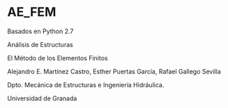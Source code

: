 # AE_FEM 

Basados en Python 2.7

Análisis de Estructuras

El Método de los Elementos Finitos

Alejandro E. Martínez Castro, Esther Puertas García, Rafael Gallego Sevilla

Dpto. Mecánica de Estructuras e Ingeniería Hidráulica. 

Universidad de Granada
